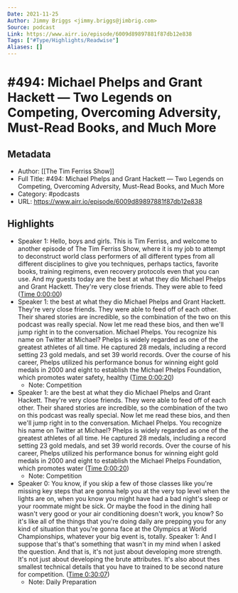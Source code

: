 ```yaml
---
Date: 2021-11-25
Author: Jimmy Briggs <jimmy.briggs@jimbrig.com>
Source: podcast
Link: https://www.airr.io/episode/6009d89897881f87db12e838
Tags: ["#Type/Highlights/Readwise"]
Aliases: []
---
```

# #494: Michael Phelps and Grant Hackett — Two Legends on Competing, Overcoming Adversity, Must-Read Books, and Much More

## Metadata
- Author: [[The Tim Ferriss Show]]
- Full Title: #494: Michael Phelps and Grant Hackett — Two Legends on Competing, Overcoming Adversity, Must-Read Books, and Much More
- Category: #podcasts
- URL: https://www.airr.io/episode/6009d89897881f87db12e838

## Highlights
- Speaker 1: Hello, boys and girls. This is Tim Ferriss, and welcome to another episode of The Tim Ferriss Show, where it is my job to attempt to deconstruct world class performers of all different types from all different disciplines to give you techniques, perhaps tactics, favorite books, training regimens, even recovery protocols even that you can use. And my guests today are the best at what they dio Michael Phelps and Grant Hackett. They're very close friends. They were able to feed ([Time 0:00:00](https://www.airr.io/quote/600fbbf2be596551aedab446))
- Speaker 1: the best at what they dio Michael Phelps and Grant Hackett. They're very close friends. They were able to feed off of each other. Their shared stories are incredible, so the combination of the two on this podcast was really special. Now let me read these bios, and then we'll jump right in to the conversation. Michael Phelps. You recognize his name on Twitter at Michael? Phelps is widely regarded as one of the greatest athletes of all time. He captured 28 medals, including a record setting 23 gold medals, and set 39 world records. Over the course of his career, Phelps utilized his performance bonus for winning eight gold medals in 2000 and eight to establish the Michael Phelps Foundation, which promotes water safety, healthy ([Time 0:00:20](https://www.airr.io/quote/600db0a0753aea756b1d53f4))
    - Note: Competition
- Speaker 1: are the best at what they dio Michael Phelps and Grant Hackett. They're very close friends. They were able to feed off of each other. Their shared stories are incredible, so the combination of the two on this podcast was really special. Now let me read these bios, and then we'll jump right in to the conversation. Michael Phelps. You recognize his name on Twitter at Michael? Phelps is widely regarded as one of the greatest athletes of all time. He captured 28 medals, including a record setting 23 gold medals, and set 39 world records. Over the course of his career, Phelps utilized his performance bonus for winning eight gold medals in 2000 and eight to establish the Michael Phelps Foundation, which promotes water ([Time 0:00:20](https://www.airr.io/quote/600fcfeabe5965242adab5f0))
    - Note: Competition
- Speaker 0: You know, if you skip a few of those classes like you're missing key steps that are gonna help you at the very top level when the lights are on, when you know you might have had a bad night's sleep or your roommate might be sick. Or maybe the food in the dining hall wasn't very good or your air conditioning doesn't work, you know? So it's like all of the things that you're doing daily are prepping you for any kind of situation that you're gonna face at the Olympics at World Championships, whatever your big event is, totally. 
  Speaker 1: And I suppose that's that's something that wasn't in my mind when I asked the question. And that is, it's not just about developing more strength. It's not just about developing the brute attributes. It's also about thes smallest technical details that you have to trained to be second nature for competition. ([Time 0:30:07](https://www.airr.io/quote/60123f58c9f3ab58a5f39cf5))
    - Note: Daily Preparation
